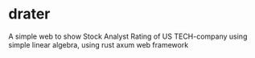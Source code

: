# drater
A simple web to show Stock Analyst Rating of US TECH-company using simple linear algebra, using rust axum web framework

